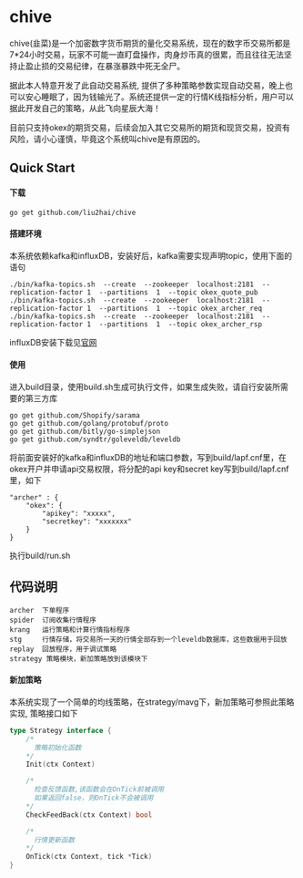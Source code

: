 # chive
chive(韭菜)是一个加密数字货币期货的量化交易系统，现在的数字币交易所都是7*24小时交易，玩家不可能一直盯盘操作，肉身炒币真的很累，而且往往无法坚持止盈止损的交易纪律，在暴涨暴跌中死无全尸。

据此本人特意开发了此自动交易系统, 提供了多种策略参数实现自动交易，晚上也可以安心睡眠了，因为钱输光了。系统还提供一定的行情K线指标分析，用户可以据此开发自己的策略，从此飞向星辰大海！

目前只支持okex的期货交易，后续会加入其它交易所的期货和现货交易，投资有风险，请小心谨慎，毕竟这个系统叫chive是有原因的。


## Quick Start

#### 下载

    go get github.com/liu2hai/chive

#### 搭建环境
本系统依赖kafka和influxDB，安装好后，kafka需要实现声明topic，使用下面的语句

    ./bin/kafka-topics.sh  --create  --zookeeper  localhost:2181  --replication-factor 1  --partitions  1  --topic okex_quote_pub
    ./bin/kafka-topics.sh  --create  --zookeeper  localhost:2181  --replication-factor 1  --partitions  1  --topic okex_archer_req
    ./bin/kafka-topics.sh  --create  --zookeeper  localhost:2181  --replication-factor 1  --partitions  1  --topic okex_archer_rsp

influxDB安装下载见[官网](https://www.influxdata.com/)

#### 使用
进入build目录，使用build.sh生成可执行文件，如果生成失败，请自行安装所需要的第三方库

	go get github.com/Shopify/sarama
	go get github.com/golang/protobuf/proto
	go get github.com/bitly/go-simplejson
	go get github.com/syndtr/goleveldb/leveldb

将前面安装好的kafka和influxDB的地址和端口参数，写到build/lapf.cnf里，在okex开户并申请api交易权限，将分配的api key和secret key写到build/lapf.cnf里，如下

    "archer" : {
        "okex": {
            "apikey": "xxxxx",
            "secretkey": "xxxxxxx"
        }
    }

执行build/run.sh

## 代码说明

    archer  下单程序
    spider  订阅收集行情程序
    krang   运行策略和计算行情指标程序
    stg     行情存储，将交易所一天的行情全部存到一个leveldb数据库，这些数据用于回放
    replay  回放程序，用于调试策略
    strategy 策略模块，新加策略放到该模块下

#### 新加策略
本系统实现了一个简单的均线策略，在strategy/mavg下，新加策略可参照此策略实现, 策略接口如下

```go
type Strategy interface {
	/*
	  策略初始化函数
	*/
	Init(ctx Context)

	/*
	  检查反馈函数,该函数会在OnTick前被调用
	  如果返回false，则OnTick不会被调用
	*/
	CheckFeedBack(ctx Context) bool

	/*
	  行情更新函数
	*/
	OnTick(ctx Context, tick *Tick)
}
```
